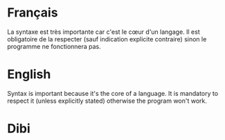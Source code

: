 # Français
La syntaxe est très importante car c'est le cœur d'un langage. Il est obligatoire de la respecter (sauf indication explicite contraire) sinon le programme ne fonctionnera pas.


# English
Syntax is important because it's the core of a language. It is mandatory to respect it (unless explicitly stated) otherwise the program won't work.


# Dibi

